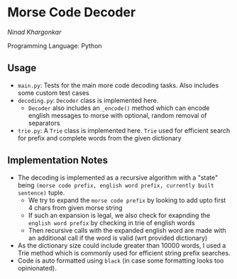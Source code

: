 # Morse Code Decoder

*Ninad Khargonkar*

Programming Language: Python

## Usage

- `main.py`: Tests for the main more code decoding tasks. Also includes some custom test cases
- `decoding.py`: `Decoder` class is implemented here.
  - `Decoder` also includes an `_encode()` method which can encode english messages to morse with optional, random removal of separators 
- `trie.py`: A `Trie` class is implemented here. `Trie` used for efficient search for prefix and complete words from the given dictionary


## Implementation Notes

- The decoding is implemented as a recursive algorithm with a "state" being `(morse code prefix, english word prefix, currently built sentence)` tuple.
  - We try to expand the `morse code prefix` by looking to add upto first 4 chars from given morse string
  - If such an expansion is legal, we also check for exapnding the `english word prefix` by checking in trie of english words
  - Then recursive calls with the expanded english word are made with an additional call if the word is valid (wrt provided dictionary) 
- As the dictionary size could include greater than 10000 words, I used a Trie method which is commonly used for efficient string prefix searches.
- Code is auto formatted using `black` (in case some formatting looks too opinionated).
